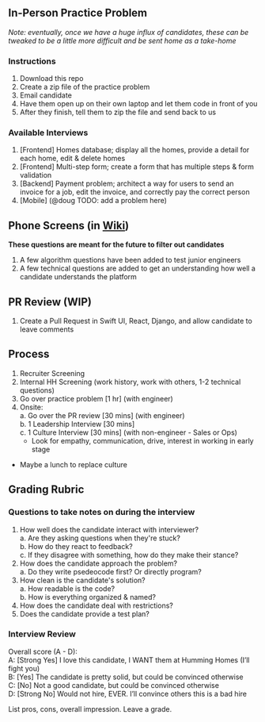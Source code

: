 ## In-Person Practice Problem
_Note: eventually, once we have a huge influx of candidates, these can be tweaked to be a little more difficult and be sent home as a take-home_

### Instructions
1. Download this repo
2. Create a zip file of the practice problem
3. Email candidate
4. Have them open up on their own laptop and let them code in front of you
5. After they finish, tell them to zip the file and send back to us

### Available Interviews
1. [Frontend] Homes database; display all the homes, provide a detail for each home, edit & delete homes
2. [Frontend] Multi-step form; create a form that has multiple steps & form validation
3. [Backend] Payment problem; architect a way for users to send an invoice for a job, edit the invoice, and correctly pay the correct person
4. [Mobile] (@doug TODO: add a problem here)

## Phone Screens (in [Wiki](https://github.com/humminghomes/interview-questions/wiki))
__These questions are meant for the future to filter out candidates__
1. A few algorithm questions have been added to test junior engineers
2. A few technical questions are added to get an understanding how well a candidate understands the platform

## PR Review (WIP)
1. Create a Pull Request in Swift UI, React, Django, and allow candidate to leave comments

## Process
1. Recruiter Screening
2. Internal HH Screening (work history, work with others, 1-2 technical questions)
3. Go over practice problem [1 hr] (with engineer)
4. Onsite:\
  a. Go over the PR review [30 mins] (with engineer)\
  b. 1 Leadership Interview [30 mins]\
  c. 1 Culture Interview [30 mins] (with non-engineer - Sales or Ops)
    - Look for empathy, communication, drive, interest in working in early stage

 * Maybe a lunch to replace culture

## Grading Rubric
### Questions to take notes on during the interview
1. How well does the candidate interact with interviewer?\
  a. Are they asking questions when they're stuck?\
  b. How do they react to feedback?\
  c. If they disagree with something, how do they make their stance?
2. How does the candidate approach the problem?\
  a. Do they write psedeocode first? Or directly program?
3. How clean is the candidate's solution?\
  a. How readable is the code?\
  b. How is everything organized & named?
4. How does the candidate deal with restrictions?
5. Does the candidate provide a test plan?

### Interview Review
Overall score (A - D):\
A: [Strong Yes] I love this candidate, I WANT them at Humming Homes (I’ll fight you)\
B: [Yes] The candidate is pretty solid, but could be convinced otherwise\
C: [No] Not a good candidate, but could be convinced otherwise\
D: [Strong No] Would not hire, EVER. I’ll convince others this is a bad hire

List pros, cons, overall impression. Leave a grade.

